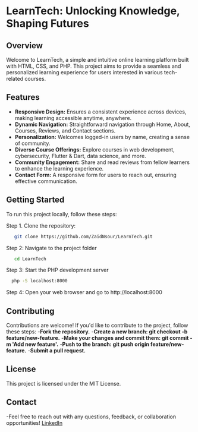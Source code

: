 # LearnTech: Unlocking Knowledge, Shaping Futures

## Overview

Welcome to LearnTech, a simple and intuitive online learning platform built with HTML, CSS, and PHP. This project aims to provide a seamless and personalized learning experience for users interested in various tech-related courses.

## Features

- **Responsive Design:** Ensures a consistent experience across devices, making learning accessible anytime, anywhere.
- **Dynamic Navigation:** Straightforward navigation through Home, About, Courses, Reviews, and Contact sections.
- **Personalization:** Welcomes logged-in users by name, creating a sense of community.
- **Diverse Course Offerings:** Explore courses in web development, cybersecurity, Flutter & Dart, data science, and more.
- **Community Engagement:** Share and read reviews from fellow learners to enhance the learning experience.
- **Contact Form:** A responsive form for users to reach out, ensuring effective communication.

## Getting Started

To run this project locally, follow these steps:

Step 1. Clone the repository:

```bash
   git clone https://github.com/ZaidNsour/LearnTech.git
```
Step 2: Navigate to the project folder
```bash
   cd LearnTech
```
Step 3: Start the PHP development server
 ```bash
   php -S localhost:8000
```

Step 4: Open your web browser and go to http://localhost:8000

## Contributing
Contributions are welcome! If you'd like to contribute to the project, follow these steps:
-**Fork the repository.**
-**Create a new branch: git checkout -b feature/new-feature.**
-**Make your changes and commit them: git commit -m 'Add new feature'.**
-**Push to the branch: git push origin feature/new-feature.**
-**Submit a pull request.**

## License
This project is licensed under the MIT License.

## Contact

-Feel free to reach out with any questions, feedback, or collaboration opportunities!
 [LinkedIn](www.linkedin.com/in/zaid-nsour-2075632a8)
